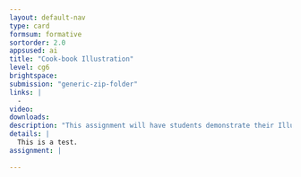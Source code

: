 ```yaml
---
layout: default-nav
type: card
formsum: formative
sortorder: 2.0
appsused: ai
title: "Cook-book Illustration"
level: cg6
brightspace: 
submission: "generic-zip-folder"
links: |
  - 
video: 
downloads: 
description: "This assignment will have students demonstrate their Illustrator skills to create illustrations for their cook-book."
details: |
  This is a test.
assignment: |
  
---
```

